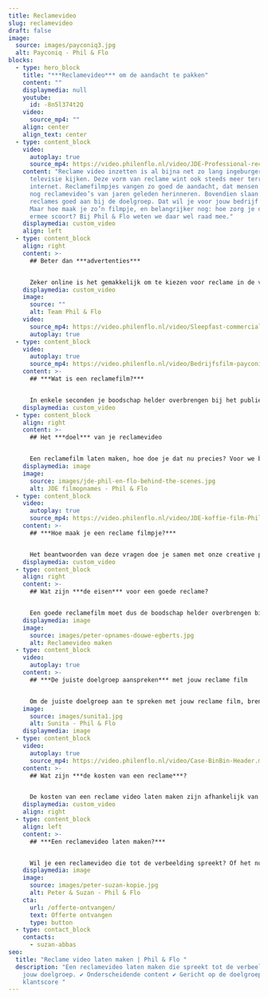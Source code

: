 ```yaml
---
title: Reclamevideo
slug: reclamevideo
draft: false
image:
  source: images/payconiq3.jpg
  alt: Payconiq - Phil & Flo
blocks:
  - type: hero_block
    title: "***Reclamevideo*** om de aandacht te pakken"
    content: ""
    displaymedia: null
    youtube:
      id: -8n5l374t2Q
    video:
      source_mp4: ""
    align: center
    align_text: center
  - type: content_block
    video:
      autoplay: true
      source_mp4: https://video.philenflo.nl/video/JDE-Professional-reclamefilm1.mp4
    content: "Reclame video inzetten is al bijna net zo lang ingeburgerd als dat we
      televisie kijken. Deze vorm van reclame wint ook steeds meer terrein op
      internet. Reclamefilmpjes vangen zo goed de aandacht, dat mensen zich nu
      nog reclamevideo’s van jaren geleden herinneren. Bovendien slaan leuke
      reclames goed aan bij de doelgroep. Dat wil je voor jouw bedrijf toch ook?
      Maar hoe maak je zo’n filmpje, en belangrijker nog: hoe zorg je dat je
      ermee scoort? Bij Phil & Flo weten we daar wel raad mee."
    displaymedia: custom_video
    align: left
  - type: content_block
    align: right
    content: >-
      ## Beter dan ***advertenties***


      Zeker online is het gemakkelijk om te kiezen voor reclame in de vorm van tekst en illustraties: het digitale equivalent van een advertentie in krant of tijdschrift. Maar deze advertenties worden veel genegeerd door websitebezoekers, of door adblockers compleet onzichtbaar gemaakt. Als je echt wilt opvallen, is een reclamevideo veel effectiever. Bovendien vinden veel mensen een kort filmpje ook leuker.
    displaymedia: custom_video
    image:
      source: ""
      alt: Team Phil & Flo
    video:
      source_mp4: https://video.philenflo.nl/video/Sleepfast-commercial.mp4
      autoplay: true
  - type: content_block
    video:
      autoplay: true
      source_mp4: https://video.philenflo.nl/video/Bedrijfsfilm-payconiq1.mp4
    content: >-
      ## ***Wat is een reclamefilm?***


      In enkele seconden je boodschap helder overbrengen bij het publiek. Dat is wat een reclamefilm moet doen. Het moet ertoe leiden dat de kijker wordt overgehaald. Of het nu gaat om business to consumer of business to business reclame. Gebruik een mix van beelden en woorden die een indruk achterlaten bij de kijker. Kies bijvoorbeeld een unieke slogan die makkelijk te onthouden is en zorg dat het verhaal aan emoties te koppelen is. Een beslissing wordt namelijk niet rationeel gemaakt, maar emotioneel.
    displaymedia: custom_video
  - type: content_block
    align: right
    content: >-
      ## Het ***doel*** van je reclamevideo


      Een reclamefilm laten maken, hoe doe je dat nu precies? Voor we beginnen met filmen, is het belangrijk om duidelijk te hebben wat het doel is en wat hiervoor nodig is. Wil je de verkoopcijfers verhogen, meer naamsbekendheid creëren of de loyaliteit verhogen? Om je video reclame zo effectief mogelijk in te zetten, helpen we je met het beantwoorden van deze vragen.
    displaymedia: image
    image:
      source: images/jde-phil-en-flo-behind-the-scenes.jpg
      alt: JDE filmopnames - Phil & Flo
  - type: content_block
    video:
      autoplay: true
      source_mp4: https://video.philenflo.nl/video/JDE-koffie-film-Phil-en-Flo-website-source.mp4
    content: >-
      ## ***Hoe maak je een reclame filmpje?***


      Het beantwoorden van deze vragen doe je samen met onze creative producers in een creatieve sessie. We luisteren graag naar jouw eigen ideeën en input, maar dat hoeft niet: onze creatieve professionals zijn toppers in het uitdenken van een [script](https://www.philenflo.nl/kennisbank/hoe-maak-je-een-videoscript/) en het ontwikkelen van de reclame video. Een [commercial](https://www.philenflo.nl/commercial-laten-maken/) laten maken kán moeilijk zijn, maar niet als je bij Phil & Flo aanklopt!
    displaymedia: custom_video
  - type: content_block
    align: right
    content: >-
      ## Wat zijn ***de eisen*** voor een goede reclame?


      Een goede reclamefilm moet dus de boodschap helder overbrengen bij het publiek en deze overhalen tot actie over te gaan. Dit doe je door een goed concept én script uit te denken. In het script staat geschreven welke tekst in beeld komt en gesproken wordt. Hiervoor moet je goed weten hoe je het publiek aanspreekt. Breng dus van tevoren goed je doelgroep in kaart.
    displaymedia: image
    image:
      source: images/peter-opnames-douwe-egberts.jpg
      alt: Reclamevideo maken
  - type: content_block
    video:
      autoplay: true
    content: >-
      ## ***De juiste doelgroep aanspreken*** met jouw reclame film


      Om de juiste doelgroep aan te spreken met jouw reclame film, breng je deze eerst in kaart. Bedenk wie je doelgroep is en wat het beste werkt om ze aan te spreken. Bepaal de toon waarop je ze aanspreekt en welk woordgebruik passend is. Welke stijl past daar goed bij? En welke kanalen kies je om je reclame op te tonen?
    image:
      source: images/sunita1.jpg
      alt: Sunita - Phil & Flo
    displaymedia: image
  - type: content_block
    video:
      autoplay: true
      source_mp4: https://video.philenflo.nl/video/Case-BinBin-Header.mp4
    content: >-
      ## Wat zijn ***de kosten van een reclame***?


      De kosten van een reclame video laten maken zijn afhankelijk van de invulling. Welk apparatuur hebben we nodig? Hoe lang wordt de video? Waar wordt de video ingezet? We kunnen voor elk doel een offerte op maat maken. Wil je weten hoeveel jouw video gaat kosten? Vraag vrijblijvend een offerte aan of bel ons eens.
    displaymedia: custom_video
    align: right
  - type: content_block
    align: left
    content: >-
      ## ***Een reclamevideo laten maken?***


      Wil je een reclamevideo die tot de verbeelding spreekt? Of het nu gaat om een animatie reclame of reclamevideo, wij hebben vakkundige [animators](https://www.philenflo.nl/oplossingen/animatie-laten-maken/) in dienst én ervaren [filmmakers](https://www.philenflo.nl/oplossingen/video-laten-maken/), zodat je een passende vorm bij ons kunt kiezen. Met Phil & Flo wordt je reclamevideo een doorslaand succes. Neem contact met ons op, dan nemen we direct alle plannen door. Uiteraard kun je ook vragen om een online prijsindicatie!
    displaymedia: image
    image:
      source: images/peter-suzan-kopie.jpg
      alt: Peter & Suzan - Phil & Flo
    cta:
      url: /offerte-ontvangen/
      text: Offerte ontvangen
      type: button
  - type: contact_block
    contacts:
      - suzan-abbas
seo:
  title: "Reclame video laten maken | Phil & Flo "
  description: "Een reclamevideo laten maken die spreekt tot de verbeelding van
    jouw doelgroep. ✔ Onderscheidende content ✔ Gericht op de doelgroep  ✔ 8,9
    klantscore "
---
```

